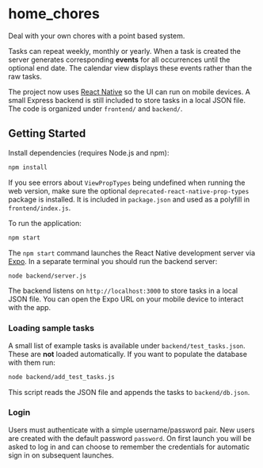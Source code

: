 # home_chores

Deal with your own chores with a point based system.

Tasks can repeat weekly, monthly or yearly. When a task is created the server
generates corresponding **events** for all occurrences until the optional end
date. The calendar view displays these events rather than the raw tasks.

The project now uses [React Native](https://reactnative.dev/) so the UI can run on mobile devices.  A small Express backend is still included to store tasks in a local JSON file.  The code is organized under `frontend/` and `backend/`.

## Getting Started

Install dependencies (requires Node.js and npm):

```bash
npm install
```

If you see errors about `ViewPropTypes` being undefined when running the web
version, make sure the optional `deprecated-react-native-prop-types` package is
installed. It is included in `package.json` and used as a polyfill in
`frontend/index.js`.

To run the application:

```bash
npm start
```

The `npm start` command launches the React Native development server via [Expo](https://expo.dev/).  In a separate terminal you should run the backend server:

```bash
node backend/server.js
```

The backend listens on `http://localhost:3000` to store tasks in a local JSON file.  You can open the Expo URL on your mobile device to interact with the app.

### Loading sample tasks

A small list of example tasks is available under `backend/test_tasks.json`. These
are **not** loaded automatically. If you want to populate the database with them
run:

```bash
node backend/add_test_tasks.js
```

This script reads the JSON file and appends the tasks to `backend/db.json`.

### Login

Users must authenticate with a simple username/password pair.  New users are
created with the default password `password`.  On first launch you will be asked
to log in and can choose to remember the credentials for automatic sign in on
subsequent launches.
